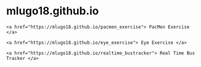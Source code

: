 # mlugo18.github.io
    <a href="https://mlugo18.github.io/pacmen_exercise"> PacMen Exercise </a>
    
    <a href="https://mlugo18.github.io/eye_exercise"> Eye Exercise </a>

    <a href="https://mlugo18.github.io/realtime_bustracker"> Real Time Bus Tracker </a>
